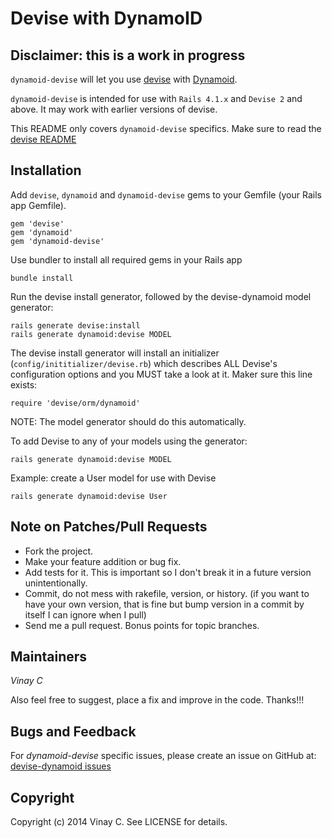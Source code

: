 # Devise with DynamoID

## Disclaimer: this is a work in progress


`dynamoid-devise` will let you use [devise](http://github.com/plataformatec/devise) with [Dynamoid](https://github.com/Veraticus/Dynamoid).

`dynamoid-devise` is intended for use with `Rails 4.1.x` and `Devise 2` and above. It may work with earlier versions of devise.

This README only covers `dynamoid-devise` specifics. Make sure to read the [devise README](http://github.com/plataformatec/devise/blob/master/README.rdoc)

## Installation

Add `devise`, `dynamoid` and `dynamoid-devise` gems to your Gemfile (your Rails app Gemfile).

    gem 'devise'
    gem 'dynamoid'
    gem 'dynamoid-devise'

Use bundler to install all required gems in your Rails app

    bundle install

Run the devise install generator, followed by the devise-dynamoid model generator:

    rails generate devise:install
    rails generate dynamoid:devise MODEL

The devise install generator will install an initializer
(`config/inititializer/devise.rb`) which describes ALL Devise's configuration
options and you MUST take a look at it. Maker sure this line exists:

    require 'devise/orm/dynamoid'

NOTE: The model generator should do this automatically.

To add Devise to any of your models using the generator:

    rails generate dynamoid:devise MODEL

Example: create a User model for use with Devise

    rails generate dynamoid:devise User


## Note on Patches/Pull Requests

* Fork the project.
* Make your feature addition or bug fix.
* Add tests for it. This is important so I don't break it in a
  future version unintentionally.
* Commit, do not mess with rakefile, version, or history.
  (if you want to have your own version, that is fine but bump version in a commit by itself I can ignore when I pull)
* Send me a pull request. Bonus points for topic branches.

## Maintainers

*Vinay C*

Also feel free to suggest, place a fix and improve in the code. Thanks!!!

## Bugs and Feedback

For *dynamoid-devise* specific issues, please create an issue on GitHub at: [devise-dynamoid issues](http://github.com/macteo/devise-dynamoid/issues)

## Copyright

Copyright (c) 2014 Vinay C. See LICENSE for details.